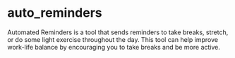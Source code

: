 # auto_reminders
Automated Reminders is a tool that sends reminders to take breaks, stretch, or do some light exercise throughout the day. This tool can help improve work-life balance by encouraging you to take breaks and be more active.
